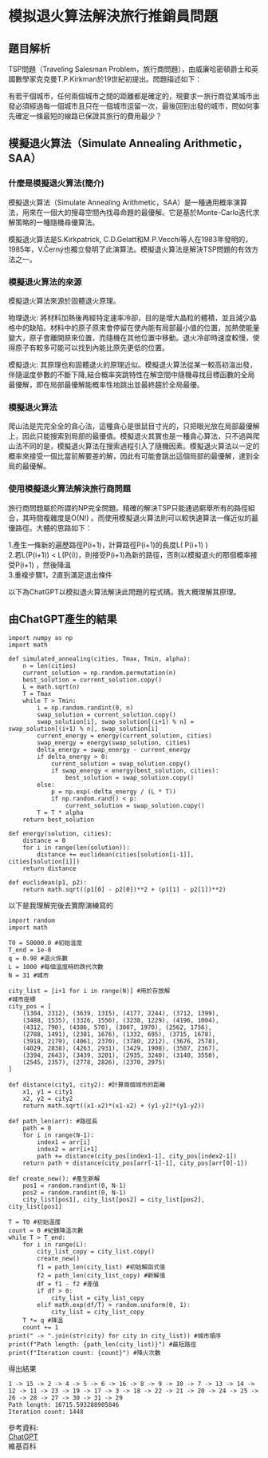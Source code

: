 # 模拟退火算法解決旅行推銷員問題
## 題目解析
TSP問題（Traveling Salesman Problem，旅行商問題），由威廉哈密頓爵士和英國數學家克克曼T.P.Kirkman於19世紀初提出。問題描述如下：  

有若干個城市，任何兩個城市之間的距離都是確定的，現要求一旅行商從某城市出發必須經過每一個城市且只在一個城市逗留一次，最後回到出發的城市，問如何事先確定一條最短的線路已保證其旅行的費用最少？  

## 模擬退火算法（Simulate Annealing Arithmetic，SAA）
### 什麼是模擬退火算法(簡介)  
模擬退火算法（Simulate Annealing Arithmetic，SAA）是一種通用概率演算法，用來在一個大的搜尋空間內找尋命題的最優解。它是基於Monte-Carlo迭代求解策略的一種隨機尋優算法。  

模擬退火算法是S.Kirkpatrick, C.D.Gelatt和M.P.Vecchi等人在1983年發明的，1985年，V.Černý也獨立發明了此演算法。模擬退火算法是解決TSP問題的有效方法之一。  

### 模擬退火算法的來源  
模擬退火算法來源於固體退火原理。  

物理退火: 將材料加熱後再經特定速率冷卻，目的是增大晶粒的體積，並且減少晶格中的缺陷。材料中的原子原來會停留在使內能有局部最小值的位置，加熱使能量變大，原子會離開原來位置，而隨機在其他位置中移動。退火冷卻時速度較慢，使得原子有較多可能可以找到內能比原先更低的位置。  

模擬退火: 其原理也和固體退火的原理近似。模擬退火算法從某一較高初溫出發，伴隨溫度參數的不斷下降,結合概率突跳特性在解空間中隨機尋找目標函數的全局最優解，即在局部最優解能概率性地跳出並最終趨於全局最優。  

### 模擬退火算法  
爬山法是完完全全的貪心法，這種貪心是很鼠目寸光的，只把眼光放在局部最優解上，因此只能搜索到局部的最優值。模擬退火其實也是一種貪心算法，只不過與爬山法不同的是，模擬退火算法在搜索過程引入了隨機因素。模擬退火算法以一定的概率來接受一個比當前解要差的解，因此有可能會跳出這個局部的最優解，達到全局的最優解。  

### 使用模擬退火算法解決旅行商問題  
旅行商問題屬於所謂的NP完全問題。精確的解決TSP只能通過窮舉所有的路徑組合，其時間複雜度是O(N!) 。而使用模擬退火算法則可以較快速算法一條近似的最優路徑。大體的思路如下：  

1.產生一條新的遍歷路徑P(i+1)，計算路徑P(i+1)的長度L( P(i+1) )   
2.若L(P(i+1)) < L(P(i))，則接受P(i+1)為新的路徑，否則以模擬退火的那個概率接受P(i+1) ，然後降溫   
3.重複步驟1，2直到滿足退出條件  
  
  
以下為ChatGPT以模拟退火算法解決此問題的程式碼，我大概理解其原理。   

## 由ChatGPT產生的結果  
```
import numpy as np
import math

def simulated_annealing(cities, Tmax, Tmin, alpha):
    n = len(cities)
    current_solution = np.random.permutation(n)
    best_solution = current_solution.copy()
    L = math.sqrt(n)
    T = Tmax
    while T > Tmin:
        i = np.random.randint(0, n)
        swap_solution = current_solution.copy()
        swap_solution[i], swap_solution[(i+1) % n] = swap_solution[(i+1) % n], swap_solution[i]
        current_energy = energy(current_solution, cities)
        swap_energy = energy(swap_solution, cities)
        delta_energy = swap_energy - current_energy
        if delta_energy > 0:
            current_solution = swap_solution.copy()
            if swap_energy < energy(best_solution, cities):
                best_solution = swap_solution.copy()
        else:
            p = np.exp(-delta_energy / (L * T))
            if np.random.rand() < p:
                current_solution = swap_solution.copy()
        T = T * alpha
    return best_solution

def energy(solution, cities):
    distance = 0
    for i in range(len(solution)):
        distance += euclidean(cities[solution[i-1]], cities[solution[i]])
    return distance

def euclidean(p1, p2):
    return math.sqrt((p1[0] - p2[0])**2 + (p1[1] - p2[1])**2)
```
以下是我理解完後去實際演練寫的  
```
import random
import math

T0 = 50000.0 #初始溫度
T_end = 1e-8
q = 0.98 #退火係數
L = 1000 #每個溫度時的跌代次數
N = 31 #城市

city_list = [i+1 for i in range(N)] #用於存放解
#城市座標
city_pos = [
    (1304, 2312), (3639, 1315), (4177, 2244), (3712, 1399),
    (3488, 1535), (3326, 1556), (3238, 1229), (4196, 1004),
    (4312, 790), (4386, 570), (3007, 1970), (2562, 1756),
    (2788, 1491), (2381, 1676), (1332, 695), (3715, 1678),
    (3918, 2179), (4061, 2370), (3780, 2212), (3676, 2578),
    (4029, 2838), (4263, 2931), (3429, 1908), (3507, 2367),
    (3394, 2643), (3439, 3201), (2935, 3240), (3140, 3550),
    (2545, 2357), (2778, 2826), (2370, 2975)
]

def distance(city1, city2): #計算兩個城市的距離
    x1, y1 = city1
    x2, y2 = city2
    return math.sqrt((x1-x2)*(x1-x2) + (y1-y2)*(y1-y2))

def path_len(arr): #路徑長
    path = 0
    for i in range(N-1):
        index1 = arr[i]
        index2 = arr[i+1]
        path += distance(city_pos[index1-1], city_pos[index2-1])
    return path + distance(city_pos[arr[-1]-1], city_pos[arr[0]-1])

def create_new(): #產生新解
    pos1 = random.randint(0, N-1)
    pos2 = random.randint(0, N-1)
    city_list[pos1], city_list[pos2] = city_list[pos2], city_list[pos1]

T = T0 #初始溫度
count = 0 #紀錄降溫次數
while T > T_end:
    for i in range(L):
        city_list_copy = city_list.copy()
        create_new()
        f1 = path_len(city_list) #初始解函式值
        f2 = path_len(city_list_copy) #新解值
        df = f1 - f2 #差值
        if df > 0:
            city_list = city_list_copy
        elif math.exp(df/T) > random.uniform(0, 1):
            city_list = city_list_copy
    T *= q #降溫
    count += 1
print(" -> ".join(str(city) for city in city_list)) #城市順序
print(f"Path length: {path_len(city_list)}") #最短路徑
print(f"Iteration count: {count}") #降火次數
```
得出結果
```
1 -> 15 -> 2 -> 4 -> 5 -> 6 -> 16 -> 8 -> 9 -> 10 -> 7 -> 13 -> 14 -> 12 -> 11 -> 23 -> 19 -> 17 -> 3 -> 18 -> 22 -> 21 -> 20 -> 24 -> 25 -> 26 -> 28 -> 27 -> 30 -> 31 -> 29
Path length: 16715.593288905846
Iteration count: 1448
```
參考資料:   
[ChatGPT](https://openai.com/blog/chatgpt/)   
維基百科
